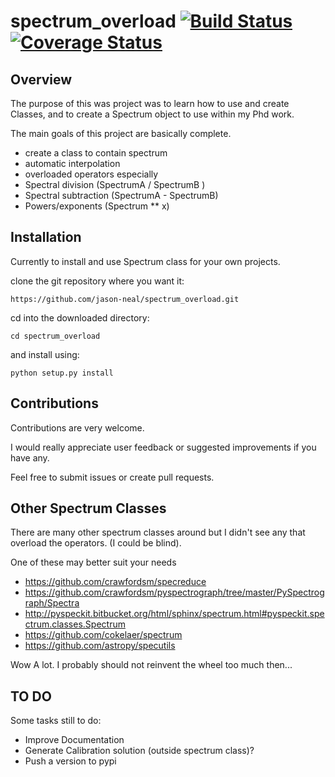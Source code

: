 # spectrum_overload [![Build Status](https://travis-ci.org/jason-neal/spectrum_overload.svg)](https://travis-ci.org/jason-neal/spectrum_overload) [![Coverage Status](https://coveralls.io/repos/github/jason-neal/spectrum_overload/badge.svg?branch=develop)](https://coveralls.io/github/jason-neal/spectrum_overload?branch=develop)

## Overview
The purpose of this was project was to learn how to use and create Classes, and to create a Spectrum object to use within my Phd work.

The main goals of this project are basically complete.

- create a class to contain spectrum
- automatic interpolation 
- overloaded operators
especially
- Spectral division (SpectrumA / SpectrumB )
- Spectral subtraction (SpectrumA - SpectrumB)
- Powers/exponents (Spectrum ** x)

## Installation
Currently to install and use Spectrum class for your own projects.

clone the git repository where you want it:
  
    https://github.com/jason-neal/spectrum_overload.git

cd into the downloaded directory:

    cd spectrum_overload

and install using:

    python setup.py install




## Contributions
Contributions are very welcome.

I would really appreciate user feedback or suggested improvements if you have any.

Feel free to submit issues or create pull requests.



## Other Spectrum Classes

There are many other spectrum classes around but I didn't see any that overload the operators. (I could be blind).

One of these may better suit your needs

- https://github.com/crawfordsm/specreduce
- https://github.com/crawfordsm/pyspectrograph/tree/master/PySpectrograph/Spectra
- http://pyspeckit.bitbucket.org/html/sphinx/spectrum.html#pyspeckit.spectrum.classes.Spectrum
- https://github.com/cokelaer/spectrum
- https://github.com/astropy/specutils

Wow A lot. I probably should not reinvent the wheel too much then...


## TO DO
Some tasks still to do:

- Improve Documentation
- Generate Calibration solution (outside spectrum class)?
- Push a version to pypi

